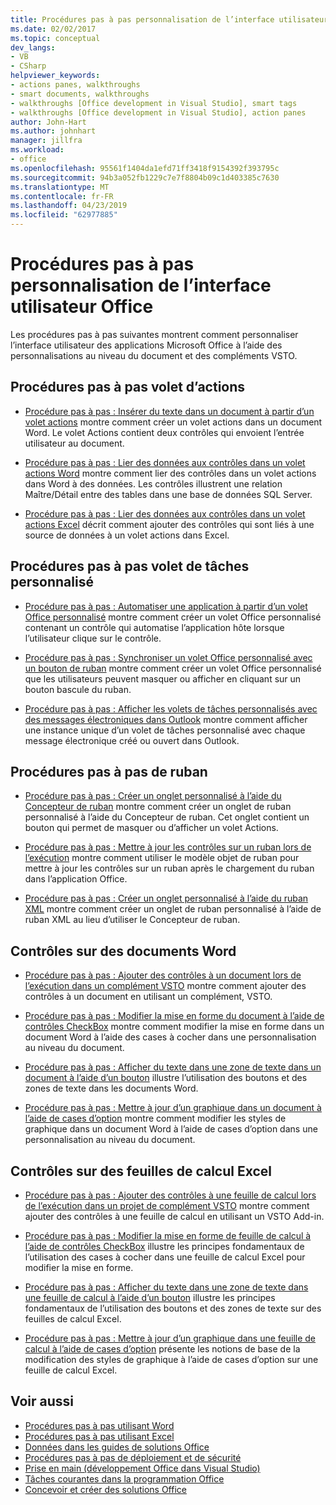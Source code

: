 ```yaml
---
title: Procédures pas à pas personnalisation de l’interface utilisateur Office
ms.date: 02/02/2017
ms.topic: conceptual
dev_langs:
- VB
- CSharp
helpviewer_keywords:
- actions panes, walkthroughs
- smart documents, walkthroughs
- walkthroughs [Office development in Visual Studio], smart tags
- walkthroughs [Office development in Visual Studio], action panes
author: John-Hart
ms.author: johnhart
manager: jillfra
ms.workload:
- office
ms.openlocfilehash: 95561f1404da1efd71ff3418f9154392f393795c
ms.sourcegitcommit: 94b3a052fb1229c7e7f8804b09c1d403385c7630
ms.translationtype: MT
ms.contentlocale: fr-FR
ms.lasthandoff: 04/23/2019
ms.locfileid: "62977885"
---
```

# <a name="office-ui-customization-walkthroughs"></a>Procédures pas à pas personnalisation de l’interface utilisateur Office
  Les procédures pas à pas suivantes montrent comment personnaliser l’interface utilisateur des applications Microsoft Office à l’aide des personnalisations au niveau du document et des compléments VSTO.

## <a name="actions-pane-walkthroughs"></a>Procédures pas à pas volet d’actions
- [Procédure pas à pas : Insérer du texte dans un document à partir d’un volet actions](../vsto/walkthrough-inserting-text-into-a-document-from-an-actions-pane.md) montre comment créer un volet actions dans un document Word. Le volet Actions contient deux contrôles qui envoient l’entrée utilisateur au document.

- [Procédure pas à pas : Lier des données aux contrôles dans un volet actions Word](../vsto/walkthrough-binding-data-to-controls-on-a-word-actions-pane.md) montre comment lier des contrôles dans un volet actions dans Word à des données. Les contrôles illustrent une relation Maître/Détail entre des tables dans une base de données SQL Server.

- [Procédure pas à pas : Lier des données aux contrôles dans un volet actions Excel](../vsto/walkthrough-binding-data-to-controls-on-an-excel-actions-pane.md) décrit comment ajouter des contrôles qui sont liés à une source de données à un volet actions dans Excel.

## <a name="custom-task-pane-walkthroughs"></a>Procédures pas à pas volet de tâches personnalisé
- [Procédure pas à pas : Automatiser une application à partir d’un volet Office personnalisé](../vsto/walkthrough-automating-an-application-from-a-custom-task-pane.md) montre comment créer un volet Office personnalisé contenant un contrôle qui automatise l’application hôte lorsque l’utilisateur clique sur le contrôle.

- [Procédure pas à pas : Synchroniser un volet Office personnalisé avec un bouton de ruban](../vsto/walkthrough-synchronizing-a-custom-task-pane-with-a-ribbon-button.md) montre comment créer un volet Office personnalisé que les utilisateurs peuvent masquer ou afficher en cliquant sur un bouton bascule du ruban.

- [Procédure pas à pas : Afficher les volets de tâches personnalisés avec des messages électroniques dans Outlook](../vsto/walkthrough-displaying-custom-task-panes-with-e-mail-messages-in-outlook.md) montre comment afficher une instance unique d’un volet de tâches personnalisé avec chaque message électronique créé ou ouvert dans Outlook.

## <a name="ribbon-walkthroughs"></a>Procédures pas à pas de ruban
- [Procédure pas à pas : Créer un onglet personnalisé à l’aide du Concepteur de ruban](../vsto/walkthrough-creating-a-custom-tab-by-using-the-ribbon-designer.md) montre comment créer un onglet de ruban personnalisé à l’aide du Concepteur de ruban. Cet onglet contient un bouton qui permet de masquer ou d’afficher un volet Actions.

- [Procédure pas à pas : Mettre à jour les contrôles sur un ruban lors de l’exécution](../vsto/walkthrough-updating-the-controls-on-a-ribbon-at-run-time.md) montre comment utiliser le modèle objet de ruban pour mettre à jour les contrôles sur un ruban après le chargement du ruban dans l’application Office.

- [Procédure pas à pas : Créer un onglet personnalisé à l’aide du ruban XML](../vsto/walkthrough-creating-a-custom-tab-by-using-ribbon-xml.md) montre comment créer un onglet de ruban personnalisé à l’aide de ruban XML au lieu d’utiliser le Concepteur de ruban.

## <a name="controls-on-word-documents"></a>Contrôles sur des documents Word
- [Procédure pas à pas : Ajouter des contrôles à un document lors de l’exécution dans un complément VSTO](../vsto/walkthrough-adding-controls-to-a-document-at-run-time-in-a-vsto-add-in.md) montre comment ajouter des contrôles à un document en utilisant un complément, VSTO.

- [Procédure pas à pas : Modifier la mise en forme du document à l’aide de contrôles CheckBox](../vsto/walkthrough-changing-document-formatting-using-checkbox-controls.md) montre comment modifier la mise en forme dans un document Word à l’aide des cases à cocher dans une personnalisation au niveau du document.

- [Procédure pas à pas : Afficher du texte dans une zone de texte dans un document à l’aide d’un bouton](../vsto/walkthrough-displaying-text-in-a-text-box-in-a-document-using-a-button.md) illustre l’utilisation des boutons et des zones de texte dans les documents Word.

- [Procédure pas à pas : Mettre à jour d’un graphique dans un document à l’aide de cases d’option](../vsto/walkthrough-updating-a-chart-in-a-document-using-radio-buttons.md) montre comment modifier les styles de graphique dans un document Word à l’aide de cases d’option dans une personnalisation au niveau du document.

## <a name="controls-on-excel-worksheets"></a>Contrôles sur des feuilles de calcul Excel
- [Procédure pas à pas : Ajouter des contrôles à une feuille de calcul lors de l’exécution dans un projet de complément VSTO](../vsto/walkthrough-adding-controls-to-a-worksheet-at-run-time-in-vsto-add-in-project.md) montre comment ajouter des contrôles à une feuille de calcul en utilisant un VSTO Add-in.

- [Procédure pas à pas : Modifier la mise en forme de feuille de calcul à l’aide de contrôles CheckBox](../vsto/walkthrough-changing-worksheet-formatting-using-checkbox-controls.md) illustre les principes fondamentaux de l’utilisation des cases à cocher dans une feuille de calcul Excel pour modifier la mise en forme.

- [Procédure pas à pas : Afficher du texte dans une zone de texte dans une feuille de calcul à l’aide d’un bouton](../vsto/walkthrough-displaying-text-in-a-text-box-in-a-worksheet-using-a-button.md) illustre les principes fondamentaux de l’utilisation des boutons et des zones de texte sur des feuilles de calcul Excel.

- [Procédure pas à pas : Mettre à jour d’un graphique dans une feuille de calcul à l’aide de cases d’option](../vsto/walkthrough-updating-a-chart-in-a-worksheet-using-radio-buttons.md) présente les notions de base de la modification des styles de graphique à l’aide de cases d’option sur une feuille de calcul Excel.

## <a name="see-also"></a>Voir aussi
- [Procédures pas à pas utilisant Word](../vsto/walkthroughs-using-word.md)
- [Procédures pas à pas utilisant Excel](../vsto/walkthroughs-using-excel.md)
- [Données dans les guides de solutions Office](../vsto/data-in-office-solutions-walkthroughs.md)
- [Procédures pas à pas de déploiement et de sécurité](../vsto/security-and-deployment-walkthroughs.md)
- [Prise en main &#40;développement Office dans Visual Studio&#41;](../vsto/getting-started-office-development-in-visual-studio.md)
- [Tâches courantes dans la programmation Office](../vsto/common-tasks-in-office-programming.md)
- [Concevoir et créer des solutions Office](../vsto/designing-and-creating-office-solutions.md)
